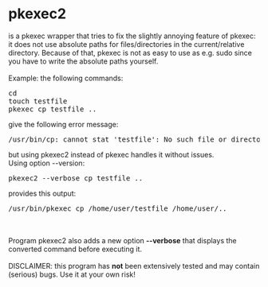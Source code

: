 # pkexec2
is a pkexec wrapper that tries to fix the slightly annoying feature of pkexec: it does not use absolute paths for files/directories
in the current/relative directory. Because of that, pkexec is not as easy to use as e.g. sudo
since you have to write the absolute paths yourself.
<br>
<br>
Example: the following commands:
<pre>
cd
touch testfile
pkexec cp testfile ..
</pre>
give the following error message:<br>
<pre>
/usr/bin/cp: cannot stat 'testfile': No such file or directory
</pre>
but using pkexec2 instead of pkexec handles it without issues.
<br>
Using option --version:
<pre>
pkexec2 --verbose cp testfile ..
</pre>
provides this output:
<pre>
/usr/bin/pkexec cp /home/user/testfile /home/user/..
</pre>
<br>
<br>
Program pkexec2 also adds a new option <b>--verbose</b> that displays the converted command before executing it.
<br>
<br>
DISCLAIMER: this program has <b>not</b> been extensively tested and may contain (serious) bugs. Use it at your own risk!

